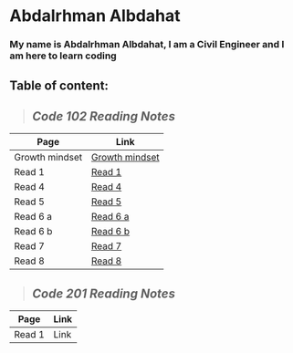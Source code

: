 # **Abdalrhman Albdahat**
### My name is Abdalrhman Albdahat, I am a Civil Engineer and I am here to learn coding
## Table of content:

> ## *Code 102 Reading Notes*
| Page | Link |
|------------ | -------------|
| Growth mindset | [Growth mindset](https://boodah96.github.io/reading-notes/README1) |
| Read 1 |  [Read 1](https://boodah96.github.io/reading-notes/read_1)|
| Read 4 |  [Read 4](https://boodah96.github.io/reading-notes/read4)|
| Read 5 |  [Read 5](https://boodah96.github.io/reading-notes/read5)|
| Read 6 a |  [Read 6 a](https://boodah96.github.io/reading-notes/read6a)|
| Read 6 b |  [Read 6 b](https://boodah96.github.io/reading-notes/read6b)|
| Read 7   |  [Read 7](https://boodah96.github.io/reading-notes/read7)|
| Read 8   |  [Read 8](https://boodah96.github.io/reading-notes/read8)|

> ## *Code 201 Reading Notes*
Page    |    Link
------------ | -------------
Read 1 |  Link